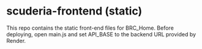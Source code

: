 # scuderia-frontend (static)

This repo contains the static front-end files for BRC_Home.
Before deploying, open main.js and set API_BASE to the backend URL provided by Render.

